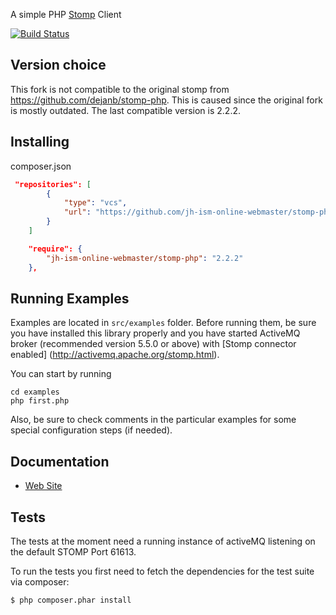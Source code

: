 A simple PHP [Stomp](http://stomp.github.com) Client

[![Build Status](https://travis-ci.org/fin-sn-de/stomp-php.svg?branch=master)](https://travis-ci.org/fin-sn-de/stomp-php)

Version choice
--------------
This fork is not compatible to the original stomp from https://github.com/dejanb/stomp-php.
This is caused since the original fork is mostly outdated. The last compatible version is 2.2.2.

Installing
----------

composer.json

```json
 "repositories": [
        {
            "type": "vcs",
            "url": "https://github.com/jh-ism-online-webmaster/stomp-php"
        }
    ]
```

```json
    "require": {
        "jh-ism-online-webmaster/stomp-php": "2.2.2"
    },
```

Running Examples
----------------

Examples are located in `src/examples` folder. Before running them, be sure
you have installed this library properly and you have started ActiveMQ broker
(recommended version 5.5.0 or above) with [Stomp connector enabled]
(http://activemq.apache.org/stomp.html).

You can start by running

    cd examples
    php first.php

Also, be sure to check comments in the particular examples for some special
configuration steps (if needed).

Documentation
-------------

* [Web Site](http://stomp.fusesource.org/documentation/php/)

Tests
-----

The tests at the moment need a running instance of activeMQ listening on the
default STOMP Port 61613.

To run the tests you first need to fetch the dependencies for the test suite
via composer:

    $ php composer.phar install
